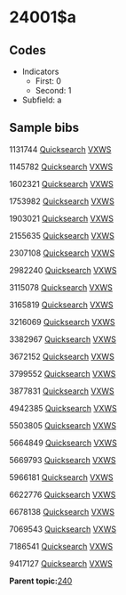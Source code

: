 # 24001$a

## Codes

-   Indicators
    -   First: 0
    -   Second: 1
-   Subfield: a

## Sample bibs

1131744 [Quicksearch](https://search.library.yale.edu/catalog/1131744) [VXWS](http://prodorbis.library.yale.edu:7014/vxws/GetHoldingsService?bibId=1131744)

1145782 [Quicksearch](https://search.library.yale.edu/catalog/1145782) [VXWS](http://prodorbis.library.yale.edu:7014/vxws/GetHoldingsService?bibId=1145782)

1602321 [Quicksearch](https://search.library.yale.edu/catalog/1602321) [VXWS](http://prodorbis.library.yale.edu:7014/vxws/GetHoldingsService?bibId=1602321)

1753982 [Quicksearch](https://search.library.yale.edu/catalog/1753982) [VXWS](http://prodorbis.library.yale.edu:7014/vxws/GetHoldingsService?bibId=1753982)

1903021 [Quicksearch](https://search.library.yale.edu/catalog/1903021) [VXWS](http://prodorbis.library.yale.edu:7014/vxws/GetHoldingsService?bibId=1903021)

2155635 [Quicksearch](https://search.library.yale.edu/catalog/2155635) [VXWS](http://prodorbis.library.yale.edu:7014/vxws/GetHoldingsService?bibId=2155635)

2307108 [Quicksearch](https://search.library.yale.edu/catalog/2307108) [VXWS](http://prodorbis.library.yale.edu:7014/vxws/GetHoldingsService?bibId=2307108)

2982240 [Quicksearch](https://search.library.yale.edu/catalog/2982240) [VXWS](http://prodorbis.library.yale.edu:7014/vxws/GetHoldingsService?bibId=2982240)

3115078 [Quicksearch](https://search.library.yale.edu/catalog/3115078) [VXWS](http://prodorbis.library.yale.edu:7014/vxws/GetHoldingsService?bibId=3115078)

3165819 [Quicksearch](https://search.library.yale.edu/catalog/3165819) [VXWS](http://prodorbis.library.yale.edu:7014/vxws/GetHoldingsService?bibId=3165819)

3216069 [Quicksearch](https://search.library.yale.edu/catalog/3216069) [VXWS](http://prodorbis.library.yale.edu:7014/vxws/GetHoldingsService?bibId=3216069)

3382967 [Quicksearch](https://search.library.yale.edu/catalog/3382967) [VXWS](http://prodorbis.library.yale.edu:7014/vxws/GetHoldingsService?bibId=3382967)

3672152 [Quicksearch](https://search.library.yale.edu/catalog/3672152) [VXWS](http://prodorbis.library.yale.edu:7014/vxws/GetHoldingsService?bibId=3672152)

3799552 [Quicksearch](https://search.library.yale.edu/catalog/3799552) [VXWS](http://prodorbis.library.yale.edu:7014/vxws/GetHoldingsService?bibId=3799552)

3877831 [Quicksearch](https://search.library.yale.edu/catalog/3877831) [VXWS](http://prodorbis.library.yale.edu:7014/vxws/GetHoldingsService?bibId=3877831)

4942385 [Quicksearch](https://search.library.yale.edu/catalog/4942385) [VXWS](http://prodorbis.library.yale.edu:7014/vxws/GetHoldingsService?bibId=4942385)

5503805 [Quicksearch](https://search.library.yale.edu/catalog/5503805) [VXWS](http://prodorbis.library.yale.edu:7014/vxws/GetHoldingsService?bibId=5503805)

5664849 [Quicksearch](https://search.library.yale.edu/catalog/5664849) [VXWS](http://prodorbis.library.yale.edu:7014/vxws/GetHoldingsService?bibId=5664849)

5669793 [Quicksearch](https://search.library.yale.edu/catalog/5669793) [VXWS](http://prodorbis.library.yale.edu:7014/vxws/GetHoldingsService?bibId=5669793)

5966181 [Quicksearch](https://search.library.yale.edu/catalog/5966181) [VXWS](http://prodorbis.library.yale.edu:7014/vxws/GetHoldingsService?bibId=5966181)

6622776 [Quicksearch](https://search.library.yale.edu/catalog/6622776) [VXWS](http://prodorbis.library.yale.edu:7014/vxws/GetHoldingsService?bibId=6622776)

6678138 [Quicksearch](https://search.library.yale.edu/catalog/6678138) [VXWS](http://prodorbis.library.yale.edu:7014/vxws/GetHoldingsService?bibId=6678138)

7069543 [Quicksearch](https://search.library.yale.edu/catalog/7069543) [VXWS](http://prodorbis.library.yale.edu:7014/vxws/GetHoldingsService?bibId=7069543)

7186541 [Quicksearch](https://search.library.yale.edu/catalog/7186541) [VXWS](http://prodorbis.library.yale.edu:7014/vxws/GetHoldingsService?bibId=7186541)

9417127 [Quicksearch](https://search.library.yale.edu/catalog/9417127) [VXWS](http://prodorbis.library.yale.edu:7014/vxws/GetHoldingsService?bibId=9417127)

**Parent topic:**[240](../../tags/240/240.md)

